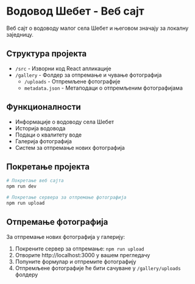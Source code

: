 # Водовод Шебет - Веб сајт

Веб сајт о водоводу малог села Шебет и његовом значају за локалну заједницу.

## Структура пројекта

- `/src` - Изворни код React апликације
- `/gallery` - Фолдер за отпремање и чување фотографија
  - `/uploads` - Отпремљене фотографије
  - `metadata.json` - Метаподаци о отпремљеним фотографијама

## Функционалности

- Информације о водоводу села Шебет
- Историја водовода
- Подаци о квалитету воде
- Галерија фотографија
- Систем за отпремање нових фотографија

## Покретање пројекта

```bash
# Покретање веб сајта
npm run dev

# Покретање сервера за отпремање фотографија
npm run upload
```

## Отпремање фотографија

За отпремање нових фотографија у галерију:

1. Покрените сервер за отпремање: `npm run upload`
2. Отворите http://localhost:3000 у вашем прегледачу
3. Попуните формулар и отпремите фотографију
4. Отпремљене фотографије ће бити сачуване у `/gallery/uploads` фолдеру